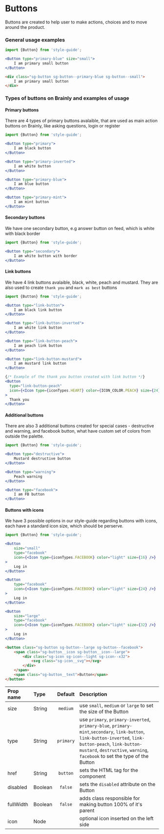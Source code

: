 # Buttons

Buttons are created to help user to make actions, choices and to move around the product.

### General usage examples

```jsx
import {Button} from 'style-guide';

<Button type="primary-blue" size="small">
    I am primary small button
</Button>
```

```HTML
<div class="sg-button sg-button--primary-blue sg-button--small">
    I am primary small button
</div>
```

### Types of buttons on Brainly and examples of usage

#### Primary buttons
There are 4 types of primary buttons avalaible, that are used as main action buttons on Brainly, like asking questions, login or register

```jsx
import {Button} from 'style-guide';

<Button type="primary">
    I am black button
</Button>

<Button type="primary-inverted">
    I am white button
</Button>

<Button type="primary-blue">
    I am blue button
</Button>

<Button type="primary-mint">
    I am mint button
</Button>
```

#### Secondary buttons
We have one secondary button, e.g answer button on feed, which is white with black border

```jsx
import {Button} from 'style-guide';

<Button type="secondary">
    I am white button with border
</Button>

```

#### Link buttons
We have 4 link buttons avalaible, black, white, peach and mustard. They are also used to create `thank you` and `mark as best` buttons

```jsx
import {Button} from 'style-guide';

<Button type="link-button">
    I am black link button
</Button>

<Button type="link-button-inverted">
    I am white link button
</Button>

<Button type="link-button-peach">
    I am peach link button
</Button>

<Button type="link-button-mustard">
    I am mustard link button
</Button>

{/* Example of the thank you button created with link button */}
<Button
  type="link-button-peach"
  icon={<Icon type={iconTypes.HEART} color={ICON_COLOR.PEACH} size={24} />}
>
  Thank you
</Button>
```

#### Additional buttons
There are also 3 additional buttons created for special cases - destructive and warning, and facebook button, what have custom set of colors from outside the palette.

```jsx
import {Button} from 'style-guide';

<Button type="destructive">
    Mustard destructive button
</Button>

<Button type="warning">
    Peach warning
</Button>

<Button type="facebook">
    I am FB button
</Button>
```

#### Buttons with icons
We have 3 possible options in our style-guide regarding buttons with icons, each have a standard icon size, which should be perserve.

```jsx
import {Button} from 'style-guide';

<Button
    size="small"
    type="facebook"
    icon={<Icon type={iconTypes.FACEBOOK} color="light" size={16} />}
>
    Log in
</Button>

<Button
    type="facebook"
    icon={<Icon type={iconTypes.FACEBOOK} color="light" size={24} />}
>
    Log in
</Button>

<Button
    size="large"
    type="facebook"
    icon={<Icon type={iconTypes.FACEBOOK} color="light" size={32} />}
>
    Log in
</Button>
```

```HTML
<button class="sg-button sg-button--large sg-button--facebook">
    <span class="sg-button__icon sg-button__icon--large">
        <div class="sg-icon sg-icon--light sg-icon--x32">
            <svg class="sg-icon__svg"></svg>
        </div>
    </span>
    <span class="sg-button__text">Button</span>
</button>
```

| Prop name | Type | Default | Description |
| :- | :- | :-: | :- |
| size | String | `medium`| use `small`, `medium` or `large` to set the size of the Button
| type | String |`primary` | use `primary`, `primary-inverted`, `primary-blue`, `primary-mint`,`secondary`, `link-button`, `link-button-inverted`, `link-button-peach`, `link-button-mustard`, `destructive`, `warning`, `facebook` to set the type of the Button
| href | String | `button` | sets the HTML tag for the component |
| disabled | Boolean | `false` | sets the `disabled` attribute on the Button |
| fullWidth | Boolean | `false` | adds class responsible for making button 100% of it's parent |
| icon | Node |  | optional icon inserted on the left side |

